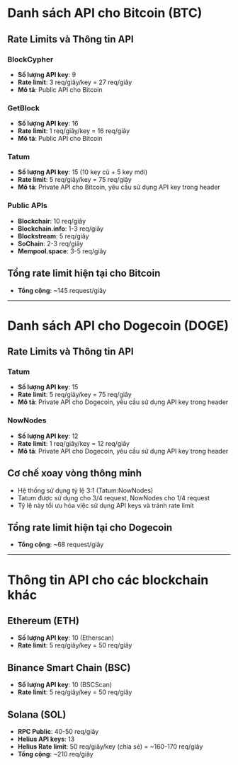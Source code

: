 # Danh sách API cho Bitcoin (BTC)

## Rate Limits và Thông tin API

### BlockCypher
- **Số lượng API key**: 9
- **Rate limit**: 3 req/giây/key = 27 req/giây
- **Mô tả**: Public API cho Bitcoin

### GetBlock
- **Số lượng API key**: 16
- **Rate limit**: 1 req/giây/key = 16 req/giây
- **Mô tả**: Public API cho Bitcoin

### Tatum
- **Số lượng API key**: 15 (10 key cũ + 5 key mới)
- **Rate limit**: 5 req/giây/key = 75 req/giây
- **Mô tả**: Private API cho Bitcoin, yêu cầu sử dụng API key trong header

### Public APIs
- **Blockchair**: 10 req/giây
- **Blockchain.info**: 1-3 req/giây
- **Blockstream**: 5 req/giây
- **SoChain**: 2-3 req/giây
- **Mempool.space**: 3-5 req/giây

## Tổng rate limit hiện tại cho Bitcoin
- **Tổng cộng**: ~145 request/giây

---

# Danh sách API cho Dogecoin (DOGE)

## Rate Limits và Thông tin API

### Tatum
- **Số lượng API key**: 15
- **Rate limit**: 5 req/giây/key = 75 req/giây
- **Mô tả**: Private API cho Dogecoin, yêu cầu sử dụng API key trong header

### NowNodes
- **Số lượng API key**: 12
- **Rate limit**: 1 req/giây/key = 12 req/giây
- **Mô tả**: Private API cho Dogecoin, yêu cầu sử dụng API key trong header

## Cơ chế xoay vòng thông minh
- Hệ thống sử dụng tỷ lệ 3:1 (Tatum:NowNodes)
- Tatum được sử dụng cho 3/4 request, NowNodes cho 1/4 request
- Tỷ lệ này tối ưu hóa việc sử dụng API keys và tránh rate limit

## Tổng rate limit hiện tại cho Dogecoin
- **Tổng cộng**: ~68 request/giây

---

# Thông tin API cho các blockchain khác

## Ethereum (ETH)
- **Số lượng API key**: 10 (Etherscan)
- **Rate limit**: 5 req/giây/key = 50 req/giây

## Binance Smart Chain (BSC)
- **Số lượng API key**: 10 (BSCScan)
- **Rate limit**: 5 req/giây/key = 50 req/giây

## Solana (SOL)
- **RPC Public**: 40-50 req/giây
- **Helius API keys**: 13
- **Helius Rate limit**: 50 req/giây/key (chia sẻ) = ~160-170 req/giây
- **Tổng cộng**: ~210 req/giây